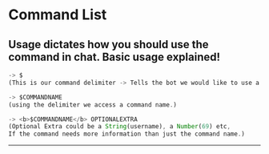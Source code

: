 <script setup>
// import CommandView from '.vitepress/components/CommandView.vue'
</script>
# Command List


## Usage dictates how you should use the command in chat. Basic usage explained!
```ts
-> $  
(This is our command delimiter -> Tells the bot we would like to use a command.)
```
```ts
-> $COMMANDNAME  
(using the delimiter we access a command name.)
```
```ts
-> <b>$COMMANDNAME</b> OPTIONALEXTRA 
(Optional Extra could be a String(username), a Number(69) etc, 
If the command needs more information than just the command name.)
```
---

<!-- <CommandView /> -->

